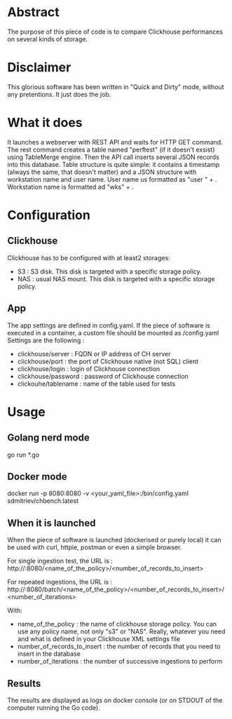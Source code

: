 # Abstract
The purpose of this piece of code is to compare Clickhouse performances on several kinds of storage.

# Disclaimer
This glorious software has been written in "Quick and Dirty" mode, without any pretentions. It just does the job.

# What it does
It launches a webserver with REST API and waits for HTTP GET command. The rest command creates a table named "perftest" (if it doesn't exsist) using TableMerge engine. Then the API call inserts several JSON records into this database. Table structure is quite simple: it contains a timestamp (always the same, that doesn't matter) and a JSON structure with workstation name and user name. User name us formatted as "user " + <iteration>. Workstation name is formatted ad "wks" + <iteration>.

# Configuration
## Clickhouse
Clickhouse has to be configured with at least2 storages:
- S3 : S3 disk. This disk is targeted with a specific storage policy.
- NAS : usual NAS mount. This disk is targeted with a specific storage policy.

## App
The app settings are defined in config.yaml. If the piece of software is executed in a container, a custom file should be mounted as /config.yaml
Settings are the following : 
- clickhouse/server : FQDN or IP address of CH server
- clickhouse/port : the port of Clickhouse native (not SQL) client
- clickhouse/login : login of Clickhouse connection
- clickhouse/password : password of Clickhouse connection
- clickouhe/tablename : name of the table used for tests

# Usage
## Golang nerd mode
go run *.go

## Docker mode
docker run -p 8080:8080 -v <your_yaml_file>:/bin/config.yaml sdmitriev/chbench:latest

## When it is launched
When the piece of software is launched (dockerised or purely local) it can be used with curl, httpie, postman or even a simple browser.

For single ingestion test, the URL is :
http://<destination>:8080/<name_of_the_policy>/<number_of_records_to_insert>

For repeated ingestions, the URL is :
http://<destination>:8080/batch/<name_of_the_policy>/<number_of_records_to_insert>/<number_of_iterations>

With:
- name_of_the_policy : the name of clickhouse storage policy. You can use any policy name, not only "s3" or "NAS". Really, whatever you need and what is defined in your Clickhouse XML settings file
- number_of_records_to_insert : the number of records that you need to insert in the database
- number_of_iterations : the number of successive ingestions to perform

## Results
The results are displayed as logs on docker console (or on STDOUT of the computer running the Go code).